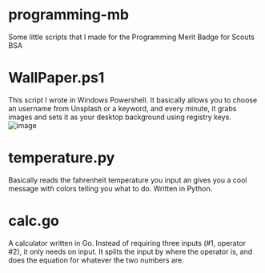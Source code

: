 # programming-mb
Some little scripts that I made for the Programming Merit Badge for Scouts BSA

# WallPaper.ps1
This script I wrote in Windows Powershell. It basically allows you to choose an username from Unsplash or a keyword, and every minute, it grabs images and sets it as your desktop background using registry keys.
![image](https://user-images.githubusercontent.com/124477460/217389638-f8a11ddf-da5d-4504-90d5-bedf35fe75f4.png)

# temperature.py
Basically reads the fahrenheit temperature you input an gives you a cool message with colors telling you what to do. Written in Python.

# calc.go
A calculator written in Go. Instead of requiring three inputs (#1, operator #2), it only needs on input. It splits the input by where the operator is, and does the equation for whatever the two numbers are.
